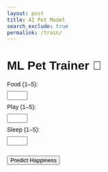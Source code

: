 ```yaml
---
layout: post
title: AI Pet Model
search_exclude: true
permalink: /train/
---
```


  <meta charset="UTF-8" />
  <meta name="viewport" content="width=device-width, initial-scale=1.0"/>
  <title>ML Pet Trainer</title>
  <style>
    body {
      font-family: Arial, sans-serif;
      margin: 2rem;
    }
    label, input {
      display: block;
      margin: 0.5rem 0;
    }
    button {
      margin-top: 1rem;
    }
    #result, #importance {
      margin-top: 2rem;
    }
  </style>


  <h1>ML Pet Trainer 🐶</h1>

  <form id="petForm">
    <label for="food">Food (1–5):</label>
    <input type="number" id="food" name="food" min="1" max="5" required>
    <label for="play">Play (1–5):</label>
    <input type="number" id="play" name="play" min="1" max="5" required>
    <label for="sleep">Sleep (1–5):</label>
    <input type="number" id="sleep" name="sleep" min="1" max="5" required>
    <button type="submit">Predict Happiness</button>
  </form>

  <div id="result"></div>
  <div id="importance"></div>

  <script>
    const form = document.getElementById('petForm');
    const resultDiv = document.getElementById('result');
    const importanceDiv = document.getElementById('importance');

    // Fetch feature importance on load
    fetch('http://localhost:8887/api/pet/features')
      .then(res => res.json())
      .then(data => {
        let html = '<h3>Feature Importance</h3><ul>';
        for (const [feature, value] of Object.entries(data)) {
          html += `<li><strong>${feature}</strong>: ${value}</li>`;
        }
        html += '</ul>';
        importanceDiv.innerHTML = html;
      });

    form.addEventListener('submit', async (e) => {
      e.preventDefault();

      const food = parseInt(document.getElementById('food').value);
      const play = parseInt(document.getElementById('play').value);
      const sleep = parseInt(document.getElementById('sleep').value);

      const response = await fetch('http://localhost:8887/api/pet/predict', {
        method: 'POST',
        headers: { 'Content-Type': 'application/json' },
        body: JSON.stringify({ food, play, sleep })
      });

      const data = await response.json();
      resultDiv.innerHTML = `<h3>Predicted Happiness: ${data.predicted_happiness}</h3>`;
    });
  </script>

